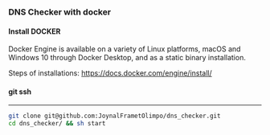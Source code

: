 ### DNS Checker with docker 


#### Install DOCKER
Docker Engine is available on a variety of Linux platforms, macOS and Windows 10 through Docker Desktop, and as a static binary installation. 

Steps of installations:
https://docs.docker.com/engine/install/   

#### git ssh
--------

```bash
git clone git@github.com:JoynalFrametOlimpo/dns_checker.git
cd dns_checker/ && sh start
```
